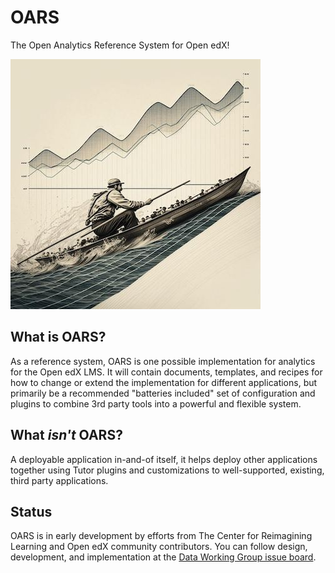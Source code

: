 # OARS

The Open Analytics Reference System for Open edX!

![An AI generated image of a person in old style clothing navigating a small boat diagonally up a turbulent body of water with chart lines on it. There is a line chart in the background, trending upwards. The man notably has poles in his hands instead of oars, proving the ultimate futility of trying to achieve perfection visualization from large sets of messy data. :)](docs/_static/OARS_logo.jpg "OARS Logo")

## What is OARS?

As a reference system, OARS is one possible implementation for analytics for the Open edX LMS. It
will contain documents, templates, and recipes for how to change or extend the implementation for
different applications, but primarily be a recommended "batteries included" set of configuration
and plugins to combine 3rd party tools into a powerful and flexible system.

## What _isn't_ OARS?

A deployable application in-and-of itself, it helps deploy other applications together using 
Tutor plugins and customizations to well-supported, existing, third party applications.

## Status

OARS is in early development by efforts from The Center for Reimagining Learning and Open edX 
community contributors. You can follow design, development, and implementation at the [Data 
Working Group issue board](https://github.com/orgs/openedx/projects/5/views/1).
